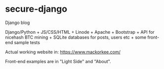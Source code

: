 # secure-django
Django blog

Django/Python + JS/CSS/HTML + Linode + Apache + Bootstrap + API for nicehash BTC mining + SQLite databases for posts, users etc + some front-end sample tests

Actual working website in:
https://www.mackorkee.com/

Front-end examples are in "Light Side" and "About".
